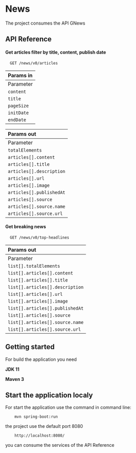 
# News

The project consumes the API GNews

## API Reference

#### Get articles filter by title, content, publish date

```http
  GET /news/v0/articles
```
| Params in |
| :------------------------- |
| Parameter | Type     | Description                |
| `content` | `string` | **Required**. Key word to find articles |
| `title` | `string` | **Optional**. Title concidences |
| `pageSize` | `string` | **Optional**. Pagesize response |
| `initDate` | `string` | **Optional**. First date to find article |
| `endDate` | `string` | **Optional**. Last date to find an article |

| Params out |
| :------------------------- |
| Parameter | Type     | Description                |
| `totalElements` | `int` | **Optional**. Number of articles with concidences |
| `articles[].content` | `string` | **Optional**. Description about the article |
| `articles[].title` | `string` | **Optional**. Title article |
| `articles[].description` | `string` | **Optional**. Description about the article |
| `articles[].url` | `string` | **Optional**. Link to article |
| `articles[].image` | `string` | **Optional**. Link to image |
| `articles[].publishedAt` | `string` | **Optional**. Publish date article |
| `articles[].source` | `string` | **Optional**. Source |
| `articles[].source.name` | `string` | **Optional**. Name site |
| `articles[].source.url` | `string` | **Optional**. Link to main site |

#### Get breaking news

```http
  GET /news/v0/top-headlines
```

| Params out |
| :------------------------- |
| Parameter | Type     | Description                |
| `list[].totalElements` | `int` | **Optional**. Number of articles with concidences |
| `list[].articles[].content` | `string` | **Optional**. Description about the article |
| `list[].articles[].title` | `string` | **Optional**. Title article |
| `list[].articles[].description` | `string` | **Optional**. Description about the article |
| `list[].articles[].url` | `string` | **Optional**. Link to article |
| `list[].articles[].image` | `string` | **Optional**. Link to image |
| `list[].articles[].publishedAt` | `string` | **Optional**. Publish date article |
| `list[].articles[].source` | `string` | **Optional**. Source |
| `list[].articles[].source.name` | `string` | **Optional**. Name site |
| `list[].articles[].source.url` | `string` | **Optional**. Link to main site |

## Getting started

For build the application you need

**JDK 11**

**Maven 3**

## Start the application localy

For start the application use the command in command line:

```
	mvn spring-boot:run
```
the project use the default port 8080

```
	http://localhost:8080/
```

you can consume the services of the API Reference






